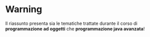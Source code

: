 # Warning

Il riassunto presenta sia le tematiche trattate durante il corso di **programmazione ad oggetti** che **programmazione java avanzata**!